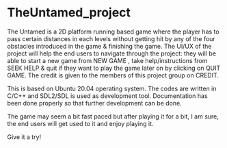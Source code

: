 # TheUntamed_project


The Untamed is a 2D platform running based game where the player has to pass certain distances in each levels without getting hit by any of the four obstacles introduced in the game & finishing the game. The UI/UX of the project will help the end users to navigate through the project: they will be able to start a new game from NEW GAME , take help/instructions from SEEK HELP & quit if they want to play the game later on by clicking on QUIT GAME. The credit is given to the members of this project group on CREDIT.

This is based on Ubuntu 20.04 operating system. The codes are written in C/C++ and SDL2/SDL is used as development tool. Documentation has been done properly so that further development can be done.

The game may seem a bit fast paced but after playing it for a bit, I am sure, the end users will get used to it and enjoy playing it.

Give it a try!
